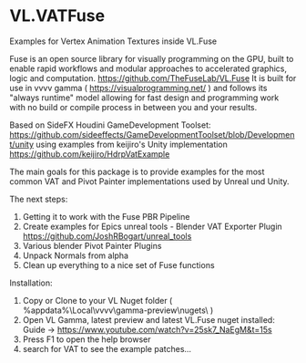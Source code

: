 # VL.VATFuse
Examples for Vertex Animation Textures inside VL.Fuse

Fuse is an open source library for visually programming on the GPU, built to enable rapid workflows and modular approaches to accelerated graphics, logic and computation. https://github.com/TheFuseLab/VL.Fuse It is built for use in vvvv gamma ( https://visualprogramming.net/ ) and follows its "always runtime" model allowing for fast design and programming work with no build or compile process in between you and your results.

Based on SideFX Houdini GameDevelopment Toolset: https://github.com/sideeffects/GameDevelopmentToolset/blob/Development/unity
using examples from keijiro's Unity implementation https://github.com/keijiro/HdrpVatExample 

The main goals for this package is to provide examples for the most common VAT and Pivot Painter implementations used by Unreal und Unity. 

The next steps:

1. Getting it to work with the Fuse PBR Pipeline
2. Create examples for Epics unreal tools  - Blender VAT Exporter Plugin https://github.com/JoshRBogart/unreal_tools
3. Various blender Pivot Painter Plugins
4. Unpack Normals from alpha
5. Clean up everything to a nice set of Fuse functions

Installation: 

1. Copy or Clone to your VL Nuget folder ( %appdata%\Local\vvvv\gamma-preview\nugets\ ) 
2. Open VL Gamma, latest preview and latest VL.Fuse nuget installed: Guide -> https://www.youtube.com/watch?v=25sk7_NaEgM&t=15s
3. Press F1 to open the help browser
4. search for VAT to see the example patches...
